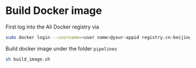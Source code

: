 # Build Docker image

First log into the Ali Docker registry via
```bash
sudo docker login --username=<user name>@your-appid registry.cn-beijing.aliyuncs.com
```

Build docker image under the folder `pipelines`
```bash
sh build_image.sh
```

